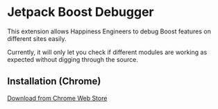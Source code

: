 # Jetpack Boost Debugger

This extension allows Happiness Engineers to debug Boost features on different sites easily.

Currently, it will only let you check if different modules are working as expected without digging through the source.

## Installation (Chrome)
[Download from Chrome Web Store](https://chromewebstore.google.com/detail/jetpack-boost-debugger/gjmbcbeedhhjlphdfldjbepeckgjalff)

